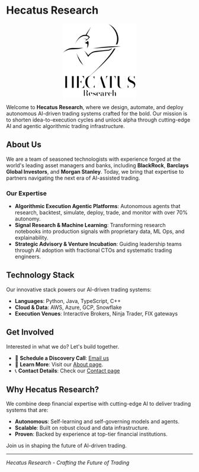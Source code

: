 # Hecatus Research

<p align="center">
  <a href="https://hecatusresearch.com"><img width="200" src="https://github.com/adamd1985/adamd1985/blob/master/banner-black-whitebk.png" alt="Social banner for Hecatus Research"></a>
</p>


Welcome to **Hecatus Research**, where we design, automate, and deploy autonomous AI-driven trading systems crafted for the bold. Our mission is to shorten idea-to-execution cycles and unlock alpha through cutting-edge AI and agentic algorithmic trading infrastructure.

## About Us

We are a team of seasoned technologists with experience forged at the world's leading asset managers and banks, including **BlackRock**, **Barclays Global Investors**, and **Morgan Stanley**. Today, we bring that expertise to partners navigating the next era of AI-assisted trading.

### Our Expertise
- **Algorithmic Execution Agentic Platforms**: Autonomous agents that research, backtest, simulate, deploy, trade, and monitor with over 70% autonomy.
- **Signal Research & Machine Learning**: Transforming research notebooks into production signals with proprietary data, ML Ops, and explainability.
- **Strategic Advisory & Venture Incubation**: Guiding leadership teams through AI adoption with fractional CTOs and systematic trading engineers.

## Technology Stack

Our innovative stack powers our AI-driven trading systems:

- **Languages**: Python, Java, TypeScript, C++
- **Cloud & Data**: AWS, Azure, GCP, Snowflake
- **Execution Venues**: Interactive Brokers, Ninja Trader, FIX gateways

## Get Involved

Interested in what we do? Let's build together.

- 📧 **Schedule a Discovery Call**: [Email us](mailto:info@hecatusresearch.com)
- 🔗 **Learn More**: Visit our [About page](https://hecatusresearch.com).
- 📞 **Contact Details**: Check our [Contact page](https://hecatusresearch.com#contact)

## Why Hecatus Research?

We combine deep financial expertise with cutting-edge AI to deliver trading systems that are:
- **Autonomous**: Self-learning and self-governing models and agents.
- **Scalable**: Built on robust cloud and data infrastructure.
- **Proven**: Backed by experience at top-tier financial institutions.

Join us in shaping the future of AI-driven trading.

---

*Hecatus Research - Crafting the Future of Trading*
